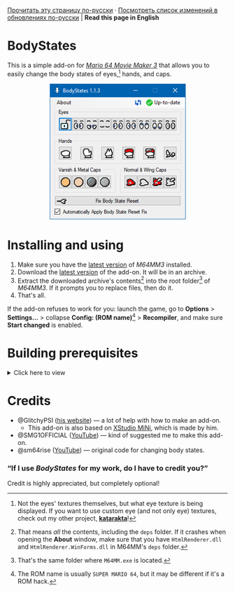 [Прочитать эту страницу по-русски](https://github.com/vazhka-dolya/bodystates/blob/main/README.ru.md) · [Посмотреть список изменений в обновлениях по-русски](https://github.com/vazhka-dolya/bodystates/blob/main/Changelog.ru.md) | **Read this page in English**

# BodyStates
This is a simple add-on for [*Mario 64 Movie Maker 3*](https://github.com/projectcomet64/M64MM) that allows you to easily change the body states of eyes,[^1] hands, and caps.

<p align="center">
  <img src="https://github.com/vazhka-dolya/bodystates/blob/main/GitHubImages/ReadmeImage4_eng.png"/>
</p>

# Installing and using
1. Make sure you have the [latest version](https://github.com/projectcomet64/M64MM/releases/latest) of *M64MM3* installed.
2. Download the [latest version](https://github.com/vazhka-dolya/bodystates/releases/latest) of the add-on. It will be in an archive.
3. Extract the downloaded archive's contents[^2] into the root folder[^3] of *M64MM3*. If it prompts you to replace files, then do it.
4. That's all.

If the add-on refuses to work for you: launch the game, go to **Options** > **Settings…** > collapse **Config: (ROM name)**[^4] > **Recompiler**, and make sure **Start changed** is enabled.

# Building prerequisites
<details>
  <summary>Click here to view</summary>
  
- *Visual Studio 2022*.
- *M64MM3*'s repository in a folder called `M64MM` outside of where this repository is.
  - Example: if the `.sln` for *BodyStates* is in `C:/projects/BodyStates/BodyStates.sln`, the whole *M64MM3* repository must be in `C:/projects/M64MM`.
- If you're on *Windows*, then, before extracting the archives, make sure to right-click the archive, open **Properties** and see if you have an **Unblock** checkbox. If you do, tick it and press **Apply**. If you don't do this and the archive(s) remain blocked, you may run into issues.
- *Depending on the circumstances*, you *may* have to do the following: go to **Menu** > **Tools** > **NuGet Package Manager** > **Package Manager Console** and enter `Install-Package HtmlRenderer.WinForms`. After that, go to **Menu** > **Project** > **Manage NuGet Packages…**, and make sure that both `HtmlRenderer.Core` and `HtmlRenderer.WinForms` are up-to-date.

</details>

# Credits
- @GlitchyPSI ([his website](https://glitchypsi.xyz)) — a lot of help with how to make an add-on.
  - This add-on is also based on [XStudio MiNi](https://github.com/projectcomet64/xstudio-mini), which is made by him.
- @SMG1OFFICIAL ([YouTube](https://www.youtube.com/channel/UCU5kWc-wqBOiAwDYPRvhCHg)) — kind of suggested me to make this add-on.
- @sm64rise ([YouTube](https://www.youtube.com/channel/UCY09vjVz1t8QssTqeeRnjdg)) — original code for changing body states.

### “If I use *BodyStates* for my work, do I have to credit you?”
Credit is highly appreciated, but completely optional!

[^1]: Not the eyes' textures themselves, but what eye texture is being displayed. If you want to use custom eye (and not only eye) textures, check out my other project, **[katarakta](https://github.com/vazhka-dolya/katarakta)**!
[^2]: That means *all* the contents, including the `deps` folder. If it crashes when opening the **About** window, make sure that you have `HtmlRenderer.dll` and `HtmlRenderer.WinForms.dll` in M64MM's `deps` folder.
[^3]: That's the same folder where `M64MM.exe` is located.
[^4]: The ROM name is usually `SUPER MARIO 64`, but it may be different if it's a ROM hack.
